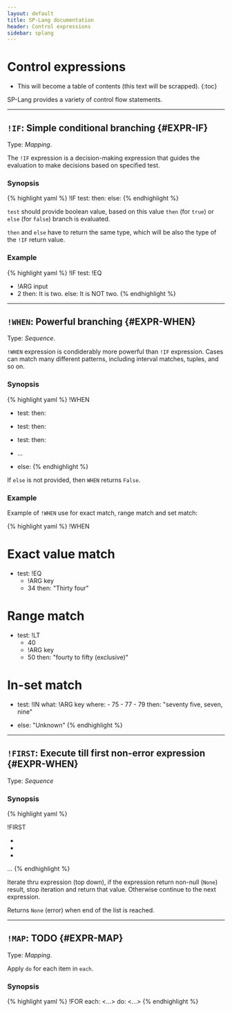 ```yaml
---
layout: default
title: SP-Lang documentation
header: Control expressions
sidebar: splang
---
```


# Control expressions

* This will become a table of contents (this text will be scrapped).
{:toc}

SP-Lang provides a variety of control flow statements. 

--- 

## `!IF`: Simple conditional branching  {#EXPR-IF}

Type: _Mapping_.


The `!IF` expression is a decision-making expression that guides the evaluation to make decisions based on specified test.

### Synopsis

{% highlight yaml %}
!IF
test: <expression>
then: <expression>
else: <expression>
{% endhighlight %}


`test` should provide boolean value, based on this value `then` (for `true`) or `else` (for `false`) branch is evaluated.

`then` and `else` have to return the same type, which will be also the type of the `!IF` return value.


### Example

{% highlight yaml %}
!IF
test:
  !EQ
  - !ARG input
  - 2
then:
  It is two.
else:
  It is NOT two.
{% endhighlight %}


---

## `!WHEN`: Powerful branching  {#EXPR-WHEN}

Type: _Sequence_.

`!WHEN` expression is condiderably more powerful than `!IF` expression.
Cases can match many different patterns, including interval matches, tuples, and so on. 


### Synopsis

{% highlight yaml %}
!WHEN
- test: <expression>
  then: <expression>

- test: <expression>
  then: <expression>

- test: <expression>
  then: <expression>

- ...

- else: <expression>
{% endhighlight %}


If `else` is not provided, then `WHEN` returns `False`.


### Example

Example of `!WHEN` use for exact match, range match and set match:

{% highlight yaml %}
!WHEN

# Exact value match
- test:
    !EQ
    - !ARG key
    - 34
  then:
    "Thirty four"

# Range match
- test:
    !LT
    - 40
    - !ARG key
    - 50
  then:
    "fourty to fifty (exclusive)"

# In-set match
- test:
    !IN
    what: !ARG key
    where:
      - 75
      - 77
      - 79
  then:
    "seventy five, seven, nine"


- else:
    "Unknown"
{% endhighlight %}

--- 

## `!FIRST`: Execute till first non-error expression  {#EXPR-WHEN}


Type: _Sequence_

### Synopsis

{% highlight yaml %}

!FIRST
- <expression>
- <expression>
- <expression>
...
{% endhighlight %}

Iterate thru expression (top down), if the expression return non-null (`None`) result, stop iteration and return that value. Otherwise continue to the next expression.

Returns `None` (error) when end of the list is reached.


---

## `!MAP`: TODO  {#EXPR-MAP}

Type: _Mapping_.

Apply `do` for each item in `each`.


### Synopsis

{% highlight yaml %}
!FOR
  each: <...>
  do: <...>
{% endhighlight %}
